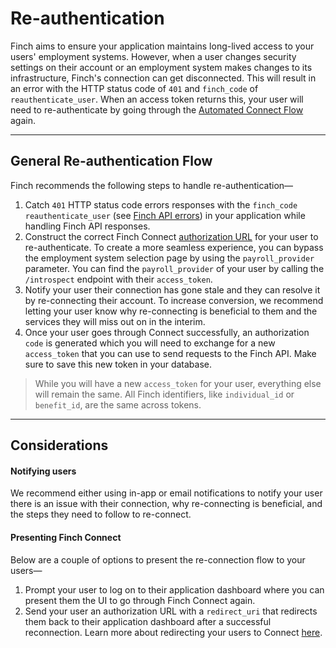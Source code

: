 # Re-authentication

Finch aims to ensure your application maintains long-lived access to your users' employment systems. However, when a user changes security settings on their account or an employment system makes changes to its infrastructure, Finch's connection can get disconnected. This will result in an error with the HTTP status code of `401` and `finch_code` of `reauthenticate_user`. When an access token returns this, your user will need to re-authenticate by going through the [Automated Connect Flow](../Product-Guides/Automated-Connect-Flow.md) again.

---

## General Re-authentication Flow

Finch recommends the following steps to handle re-authentication—

1. Catch `401` HTTP status code errors responses with the `finch_code` `reauthenticate_user` (see [Finch API errors](./Errors/Error-Types.md)) in your application while handling Finch API responses.
2. Construct the correct Finch Connect [authorization URL](../Integrating-with-Finch/Integrate-Finch-Connect/Overview.md) for your user to re-authenticate. To create a more seamless experience, you can bypass the employment system selection page by using the `payroll_provider` parameter. You can find the `payroll_provider` of your user by calling the `/introspect` endpoint with their `access_token`.
3. Notify your user their connection has gone stale and they can resolve it by re-connecting their account. To increase conversion, we recommend letting your user know why re-connecting is beneficial to them and the services they will miss out on in the interim.
4. Once your user goes through Connect successfully, an authorization `code` is generated which you will need to exchange for a new `access_token` that you can use to send requests to the Finch API. Make sure to save this new token in your database. 

<!-- theme: info -->
> While you will have a new `access_token` for your user, everything else will remain the same. All Finch identifiers, like `individual_id` or `benefit_id`, are the same across tokens.

---
## Considerations

#### Notifying users

We recommend either using in-app or email notifications to notify your user there is an issue with their connection, why re-connecting is beneficial, and the steps they need to follow to re-connect.

#### Presenting Finch Connect

Below are a couple of options to present the re-connection flow to your users—

1. Prompt your user to log on to their application dashboard where you can present them the UI to go through Finch Connect again. 
2. Send your user an authorization URL with a `redirect_uri` that redirects them back to their application dashboard after a successful reconnection. Learn more about redirecting your users to Connect [here](../Integrating-with-Finch/Integrate-Finch-Connect/Redirect-to-Connect.md).